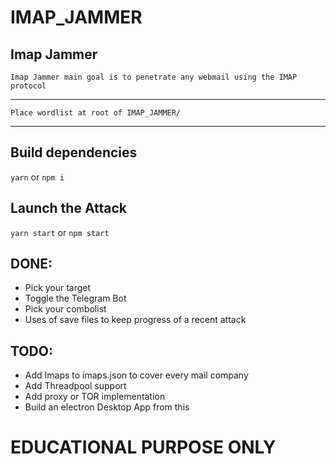 # IMAP_JAMMER
## Imap Jammer 
```
Imap Jammer main goal is to penetrate any webmail using the IMAP protocol
```

<hr>

```
Place wordlist at root of IMAP_JAMMER/
```

<hr>

## Build dependencies

`yarn` or `npm i`

## Launch the Attack

 `yarn start` or `npm start`


## DONE:

- Pick your target
- Toggle the Telegram Bot
- Pick your combolist
- Uses of save files to keep progress of a recent attack

## TODO:
- Add Imaps to imaps.json to cover every mail company
- Add Threadpool support
- Add proxy or TOR implementation
- Build an electron Desktop App from this



# EDUCATIONAL PURPOSE ONLY 
